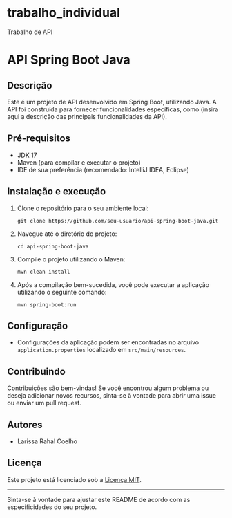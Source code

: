# trabalho_individual
 Trabalho de API 
 
# API Spring Boot Java

## Descrição
Este é um projeto de API desenvolvido em Spring Boot, utilizando Java. A API foi construída para fornecer funcionalidades específicas, como (insira aqui a descrição das principais funcionalidades da API).

## Pré-requisitos
- JDK 17
- Maven (para compilar e executar o projeto)
- IDE de sua preferência (recomendado: IntelliJ IDEA, Eclipse)

## Instalação e execução
1. Clone o repositório para o seu ambiente local:
   ```
   git clone https://github.com/seu-usuario/api-spring-boot-java.git
   ```
2. Navegue até o diretório do projeto:
   ```
   cd api-spring-boot-java
   ```
3. Compile o projeto utilizando o Maven:
   ```
   mvn clean install
   ```
4. Após a compilação bem-sucedida, você pode executar a aplicação utilizando o seguinte comando:
   ```
   mvn spring-boot:run
   ```

## Configuração
- Configurações da aplicação podem ser encontradas no arquivo `application.properties` localizado em `src/main/resources`.

## Contribuindo
Contribuições são bem-vindas! Se você encontrou algum problema ou deseja adicionar novos recursos, sinta-se à vontade para abrir uma issue ou enviar um pull request.

## Autores
- Larissa Rahal Coelho

## Licença
Este projeto está licenciado sob a [Licença MIT](https://opensource.org/licenses/MIT).

---

Sinta-se à vontade para ajustar este README de acordo com as especificidades do seu projeto.
